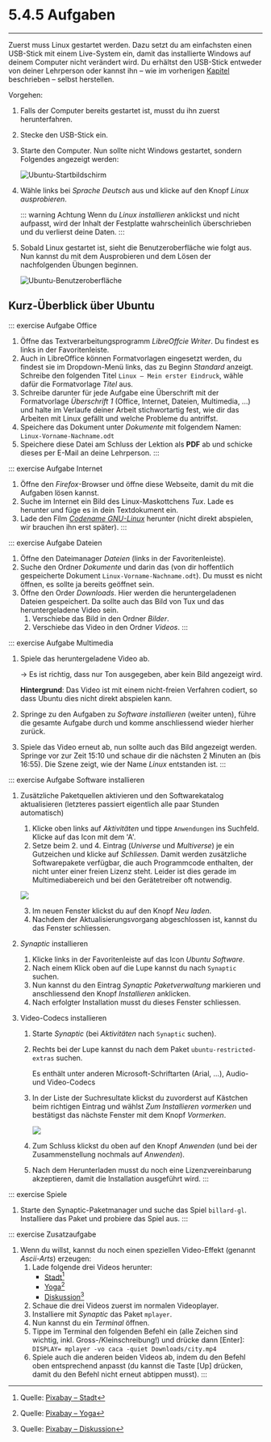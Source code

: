 # 5.4.5 Aufgaben
---

Zuerst muss Linux gestartet werden. Dazu setzt du am einfachsten einen USB-Stick mit einem Live-System ein, damit das installierte Windows auf deinem Computer nicht verändert wird. Du erhältst den USB-Stick entweder von deiner Lehrperson oder kannst ihn – wie im vorherigen [Kapitel](?page=../4-install%2FREADME) beschrieben – selbst herstellen.

Vorgehen:

1. Falls der Computer bereits gestartet ist, musst du ihn zuerst herunterfahren.
2. Stecke den USB-Stick ein.
3. Starte den Computer. Nun sollte nicht Windows gestartet, sondern Folgendes angezeigt werden:

   ![Ubuntu-Startbildschirm](./ubuntu-boot2.png)
4. Wähle links bei _Sprache_ _Deutsch_ aus und klicke auf den Knopf _Linux ausprobieren_.

   ::: warning Achtung
   Wenn du _Linux installieren_ anklickst und nicht aufpasst, wird der Inhalt der Festplatte wahrscheinlich überschrieben und du verlierst deine Daten.
   :::

5. Sobald Linux gestartet ist, sieht die Benutzeroberfläche wie folgt aus. Nun kannst du mit dem Ausprobieren und dem Lösen der nachfolgenden Übungen beginnen.

   ![Ubuntu-Benutzeroberfläche](./ubuntu-homescreen.png)


## Kurz-Überblick über Ubuntu

<VueVideo id="BexdfZQVZuo"></VueVideo>

::: exercise Aufgabe Office
1. Öffne das Textverarbeitungsprogramm _LibreOffcie Writer_. Du findest es links in der Favoritenleiste.
2. Auch in LibreOffice können Formatvorlagen eingesetzt werden, du findest sie im Dropdown-Menü links, das zu Beginn _Standard_ anzeigt. Schreibe den folgenden Titel `Linux – Mein erster Eindruck`, wähle dafür die Formatvorlage _Titel_ aus.
3. Schreibe darunter für jede Aufgabe eine Überschrift mit der Formatvorlage _Überschrift 1_ (Office, Internet, Dateien, Multimedia, ...) und halte im Verlaufe deiner Arbeit stichwortartig fest, wie dir das Arbeiten mit Linux gefällt und welche Probleme du antriffst.
4. Speichere das Dokument unter _Dokumente_ mit folgendem Namen: `Linux-Vorname-Nachname.odt`
5. Speichere diese Datei am Schluss der Lektion als **PDF** ab und schicke dieses per E-Mail an deine Lehrperson.
:::

::: exercise Aufgabe Internet
1. Öffne den _Firefox_-Browser und öffne diese Webseite, damit du mit die Aufgaben lösen kannst.
2. Suche im Internet ein Bild des Linux-Maskottchens *Tux*. Lade es herunter und füge es in dein Textdokument ein.
3. Lade den Film [*Codename GNU-Linux*](http://propaganda.2flub.org/video/Codename-GNU-Linux/Codename-GNU-Linux-german.avi) herunter (nicht direkt abspielen, wir brauchen ihn erst später).
:::

::: exercise Aufgabe Dateien
1. Öffne den Dateimanager _Dateien_ (links in der Favoritenleiste).
2. Suche den Ordner _Dokumente_ und darin das (von dir hoffentlich gespeicherte Dokument `Linux-Vorname-Nachname.odt`). Du musst es nicht öffnen, es sollte ja bereits geöffnet sein.
3. Öffne den Order _Downloads_. Hier werden die heruntergeladenen Dateien gespeichert. Da sollte auch das Bild von Tux und das heruntergeladene Video sein.
   1. Verschiebe das Bild in den Ordner _Bilder_.
   2. Verschiebe das Video in den Ordner _Videos_.
:::

::: exercise Aufgabe Multimedia
1. Spiele das heruntergeladene Video ab.

   → Es ist richtig, dass nur Ton ausgegeben, aber kein Bild angezeigt wird.

   **Hintergrund**: Das Video ist mit einem nicht-freien Verfahren codiert, so dass Ubuntu dies nicht direkt abspielen kann.

2. Springe zu den Aufgaben zu _Software installieren_ (weiter unten), führe die gesamte Aufgabe durch und komme anschliessend wieder hierher zurück.
3. Spiele das Video erneut ab, nun sollte auch das Bild angezeigt werden. Springe vor zur Zeit 15:10 und schaue dir die nächsten 2 Minuten an (bis 16:55). Die Szene zeigt, wie der Name _Linux_ entstanden ist.
:::

::: exercise Aufgabe Software installieren
1. Zusätzliche Paketquellen aktivieren und den Softwarekatalog aktualisieren (letzteres passiert eigentlich alle paar Stunden automatisch)
   1. Klicke oben links auf _Aktivitäten_ und tippe `Anwendungen` ins Suchfeld. Klicke auf das Icon mit dem 'A'.
   2. Setze beim 2. und 4. Eintrag (_Universe_ und _Multiverse_) je ein Gutzeichen und klicke auf _Schliessen_. Damit werden zusätzliche Softwarepakete verfügbar, die auch Programmcode enthalten, der nicht unter einer freien Lizenz steht. Leider ist dies gerade im Multimediabereich und bei den Gerätetreiber oft notwendig.

   ![](./ubuntu-repositories.png)

   3. Im neuen Fenster klickst du auf den Knopf _Neu laden_.
   4. Nachdem der Aktualisierungsvorgang abgeschlossen ist, kannst du das Fenster schliessen.
2. _Synaptic_ installieren
   1. Klicke links in der Favoritenleiste auf das Icon _Ubuntu Software_.
   2. Nach einem Klick oben auf die Lupe kannst du nach `Synaptic` suchen.
   3. Nun kannst du den Eintrag _Synaptic Paketverwaltung_ markieren und anschliessend den Knopf _Installieren_ anklicken.
   4. Nach erfolgter Installation musst du dieses Fenster schliessen.
3. Video-Codecs installieren
   1. Starte _Synaptic_ (bei _Aktivitäten_ nach `Synaptic` suchen).
   2. Rechts bei der Lupe kannst du nach dem Paket `ubuntu-restricted-extras` suchen.

      Es enthält unter anderen Microsoft-Schriftarten (Arial, ...), Audio- und Video-Codecs

   3. In der Liste der Suchresultate klickst du zuvorderst auf Kästchen beim richtigen Eintrag und wählst _Zum Installieren vormerken_ und bestätigst das nächste Fenster mit dem Knopf _Vormerken_.

      ![](./synaptic-install.png)

   4. Zum Schluss klickst du oben auf den Knopf _Anwenden_ (und bei der Zusammenstellung nochmals auf _Anwenden_).
   5. Nach dem Herunterladen musst du noch eine Lizenzvereinbarung akzeptieren, damit die Installation ausgeführt wird.
:::

::: exercise Spiele
1. Starte den Synaptic-Paketmanager und suche das Spiel `billard-gl`. Installiere das Paket und probiere das Spiel aus.
:::

::: exercise Zusatzaufgabe
1. Wenn du willst, kannst du noch einen speziellen Video-Effekt (genannt *Ascii-Arts*) erzeugen:
   1. Lade folgende drei Videos herunter:
      - [Stadt](https://media.mygymer.ch/videos/city.mp4)[^1]
      - [Yoga](https://media.mygymer.ch/videos/yoga.mp4)[^2]
      - [Diskussion](https://media.mygymer.ch/videos/couple.mp4)[^3]
   2. Schaue die drei Videos zuerst im normalen Videoplayer.
   2. Installiere mit _Synaptic_ das Paket `mplayer`.
   3. Nun kannst du ein _Terminal_ öffnen.
   4. Tippe im Terminal den folgenden Befehl ein (alle Zeichen sind wichtig, inkl. Gross-/Kleinschreibung!) und drücke dann [Enter]: `DISPLAY= mplayer -vo caca -quiet Downloads/city.mp4`
   5. Spiele auch die anderen beiden Videos ab, indem du den Befehl oben entsprechend anpasst (du kannst die Taste [Up] drücken, damit du den Befehl nicht erneut abtippen musst).
:::

[^1]: Quelle: [Pixabay – Stadt](https://pixabay.com/de/videos/stadt-menschen-wandern-einkaufen-999/)
[^2]: Quelle: [Pixabay – Yoga](https://pixabay.com/de/videos/yoga-gesundheit-%C3%BCbung-frau-berg-445/)
[^3]: Quelle: [Pixabay – Diskussion](https://pixabay.com/de/videos/p%C3%A4rchen-vertrauen-gespr%C3%A4ch-reden-19706/)
